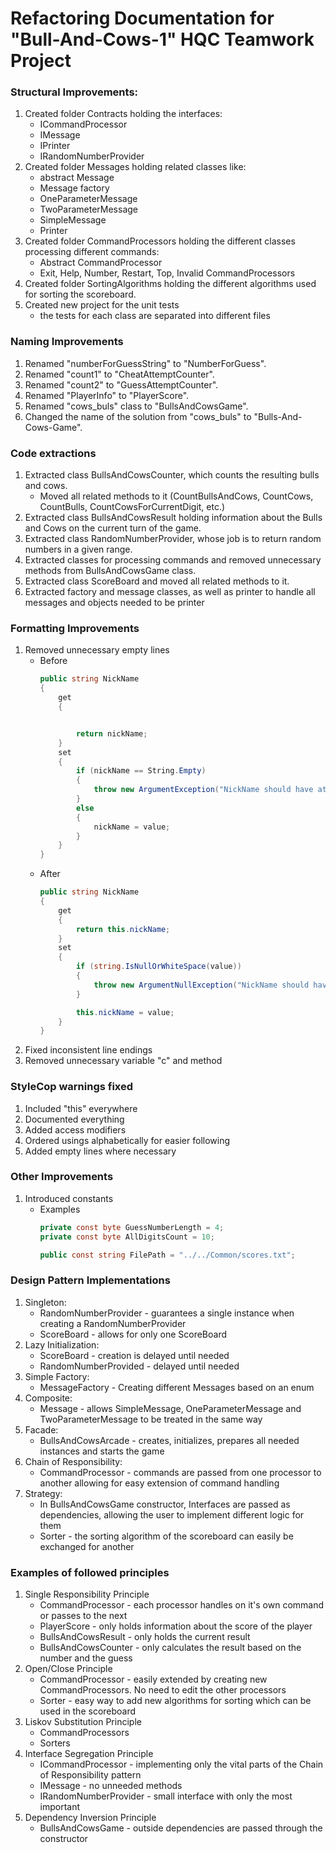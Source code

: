 # Refactoring Documentation for "Bull-And-Cows-1" HQC Teamwork Project

### Structural Improvements:
1. Created folder Contracts holding the interfaces:
    - ICommandProcessor
    - IMessage
    - IPrinter
    - IRandomNumberProvider
2. Created folder Messages holding related classes like:
    - abstract Message
    - Message factory
    - OneParameterMessage
    - TwoParameterMessage
    - SimpleMessage
    - Printer
3. Created folder CommandProcessors holding the different classes processing different commands:
    - Abstract CommandProcessor
    - Exit, Help, Number, Restart, Top, Invalid CommandProcessors
4. Created folder SortingAlgorithms holding the different algorithms used for sorting the scoreboard.
5. Created new project for the unit tests
    - the tests for each class are separated into different files

### Naming Improvements
1. Renamed "numberForGuessString" to "NumberForGuess".
2. Renamed "count1" to "CheatAttemptCounter".
3. Renamed "count2" to "GuessAttemptCounter".
4. Renamed "PlayerInfo" to "PlayerScore".
5. Renamed "cows_buls" class to "BullsAndCowsGame".
6. Changed the name of the solution from "cows_buls" to "Bulls-And-Cows-Game".

### Code extractions
1. Extracted class BullsAndCowsCounter, which counts the resulting bulls and cows.
    - Moved all related methods to it (CountBullsAndCows, CountCows, CountBulls, CountCowsForCurrentDigit, etc.)
2. Extracted class BullsAndCowsResult holding information about the Bulls and Cows on the current turn of the game.
3. Extracted class RandomNumberProvider, whose job is to return random numbers in a given range.
4. Extracted classes for processing commands and removed unnecessary methods from BullsAndCowsGame class.
5. Extracted class ScoreBoard and moved all related methods to it.
6. Extracted factory and message classes, as well as printer to handle all messages and objects needed to be printer

### Formatting Improvements
1. Removed unnecessary empty lines
    - Before
        ~~~c#
        public string NickName
        {
            get
            {
    
    
                return nickName;
            }
            set
            {
                if (nickName == String.Empty)
                {
                    throw new ArgumentException("NickName should have at least 1 symbol!");
                }
                else
                {
                    nickName = value;
                }
            }
        }
        ~~~
    - After
        ~~~c#
        public string NickName
        {
            get
            {
                return this.nickName;
            }
            set
            {
                if (string.IsNullOrWhiteSpace(value))
                {
                    throw new ArgumentNullException("NickName should have at least 1 symbol!");
                }

                this.nickName = value;
            }
        }
        ~~~
2. Fixed inconsistent line endings
3. Removed unnecessary variable "c" and method

### StyleCop warnings fixed
1. Included "this" everywhere
2. Documented everything
3. Added access modifiers
4. Ordered usings alphabetically for easier following
5. Added empty lines where necessary

### Other Improvements
1. Introduced constants
    - Examples
        ```c#
        private const byte GuessNumberLength = 4;
        private const byte AllDigitsCount = 10;
        ```
        ```c#
        public const string FilePath = "../../Common/scores.txt";
        ```

### Design Pattern Implementations
1. Singleton:
    - RandomNumberProvider - guarantees a single instance when creating a RandomNumberProvider
    - ScoreBoard - allows for only one ScoreBoard
2. Lazy Initialization:
    - ScoreBoard - creation is delayed until needed
    - RandomNumberProvided - delayed until needed
3. Simple Factory:
    - MessageFactory - Creating different Messages based on an enum
4. Composite:
    - Message - allows SimpleMessage, OneParameterMessage and TwoParameterMessage to be treated in the same way
5. Facade:
    - BullsAndCowsArcade - creates, initializes, prepares all needed instances and starts the game
6. Chain of Responsibility:
    - CommandProcessor - commands are passed from one processor to another allowing for easy extension of command handling
7. Strategy:
    - In BullsAndCowsGame constructor, Interfaces are passed as dependencies, allowing the user to implement different logic for them
    - Sorter - the sorting algorithm of the scoreboard can easily be exchanged for another

### Examples of followed principles
1. Single Responsibility Principle
    - CommandProcessor - each processor handles on it's own command or passes to the next
    - PlayerScore - only holds information about the score of the player
    - BullsAndCowsResult - only holds the current result
    - BullsAndCowsCounter - only calculates the result based on the number and the guess
2. Open/Close Principle
    - CommandProcessor - easily extended by creating new CommandProcessors. No need to edit the other processors
    - Sorter - easy way to add new algorithms for sorting which can be used in the scoreboard
3. Liskov Substitution Principle
    - CommandProcessors
    - Sorters
4. Interface Segregation Principle
    - ICommandProcessor - implementing only the vital parts of the Chain of Responsibility pattern
    - IMessage - no unneeded methods
    - IRandomNumberProvider - small interface with only the most important
5. Dependency Inversion Principle
    - BullsAndCowsGame - outside dependencies are passed through the constructor
